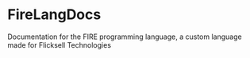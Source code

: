 # FireLangDocs
Documentation for the FIRE programming language, a custom language made for Flicksell Technologies
